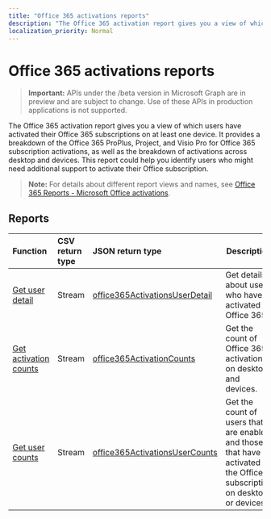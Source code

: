 ```yaml
---
title: "Office 365 activations reports"
description: "The Office 365 activation report gives you a view of which users have activated their Office 365 subscriptions on at least one device. It provides a breakdown of the Office 365 ProPlus, Project, and Visio Pro for Office 365 subscription activations, as well as the breakdown of activations across desktop and devices. This report could help you identify users who might need additional support to activate their Office subscription."
localization_priority: Normal
---
```


# Office 365 activations reports

> **Important:** APIs under the /beta version in Microsoft Graph are in preview and are subject to change. Use of these APIs in production applications is not supported.

The Office 365 activation report gives you a view of which users have activated their Office 365 subscriptions on at least one device. It provides a breakdown of the Office 365 ProPlus, Project, and Visio Pro for Office 365 subscription activations, as well as the breakdown of activations across desktop and devices. This report could help you identify users who might need additional support to activate their Office subscription.

> **Note:** For details about different report views and names, see [Office 365 Reports - Microsoft Office activations](https://support.office.com/client/Office-activations-87c24ae2-82e0-4d1e-be01-c3bcc3f18c60).

## Reports
| Function                                 | CSV return type | JSON return type                         | Description                              |
| :--------------------------------------- | :-------------- | :--------------------------------------- | ---------------------------------------- |
| [Get user detail](../api/reportroot-getoffice365activationsuserdetail.md) | Stream          | [office365ActivationsUserDetail](../resources/office365activationsuserdetail.md) | Get details about users who have activated Office 365. |
| [Get activation counts](../api/reportroot-getoffice365activationcounts.md) | Stream          | [office365ActivationCounts](../resources/office365activationcounts.md) | Get the count of Office 365 activations on desktops and devices. |
| [Get user counts](../api/reportroot-getoffice365activationsusercounts.md) | Stream          | [office365ActivationsUserCounts](../resources/office365activationsusercounts.md) | Get the count of users that are enabled and those that have activated the Office subscription on desktop or devices. |
